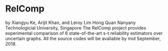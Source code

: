 # RelComp
by Xiangyu Ke, Arijit Khan, and Leroy Lim Hong Quan 
   Nanyany Technologicial University, Singapore
The RelComp project provides experimental comparison of 6 state-of-the-art s-t reliability estimators over uncertain graphs.
All the source codes will be avaliable by mid September, 2018.
